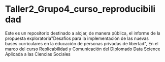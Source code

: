 # Taller2_Grupo4_curso_reproducibilidad
Este es un repositorio destinado a alojar, de manera pública, el informe de la propuesta exploratoria"Desafíos para la implementación de las nuevas bases curriculares en la educación de personas privadas de libertad", En el marco del curso Replicabilidad y Comunicación del Diplomado Data Science Aplicada a las Ciencias Sociales 
